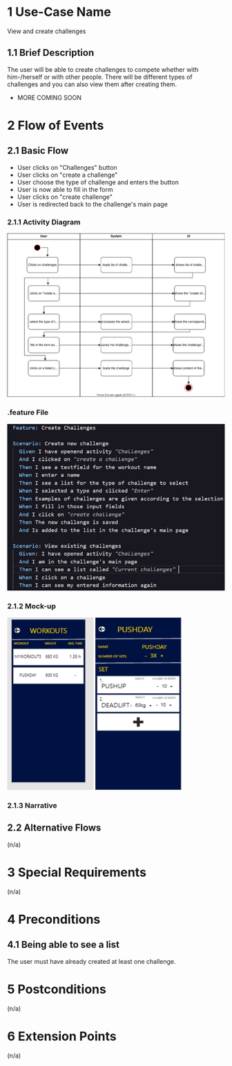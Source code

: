 # 1 Use-Case Name
View and create challenges

## 1.1 Brief Description
The user will be able to create challenges to compete whether with him-/herself or with other people. There will be different types of challenges and you can also view them after creating them. 

- MORE COMING SOON

# 2 Flow of Events
## 2.1 Basic Flow
- User clicks on "Challenges" button
- User clicks on "create a challenge"
- User choose the type of challenge and enters the button
- User is now able to fill in the form
- User clicks on "create challenge"
- User is redirected back to the challenge's main page

### 2.1.1 Activity Diagram
![Challenge Diagram](./challenge.svg)

### .feature File
<img src="https://github.com/DHBW-TrainingApp/Blog/blob/main/docs/UCs/challenge.png"  width="" height="" />


### 2.1.2 Mock-up
<img src="https://github.com/DHBW-TrainingApp/Blog/blob/main/bilder/WorkoutManage1.PNG" width="200" height="400" />
<img src="https://github.com/DHBW-TrainingApp/Blog/blob/main/bilder/WorkoutManage2.PNG"  width="200" height="400" />


### 2.1.3 Narrative


## 2.2 Alternative Flows
(n/a)

# 3 Special Requirements
(n/a)

# 4 Preconditions
## 4.1 Being able to see a list
The user must have already created at least one challenge. 

# 5 Postconditions
(n/a)
 
# 6 Extension Points
(n/a)

